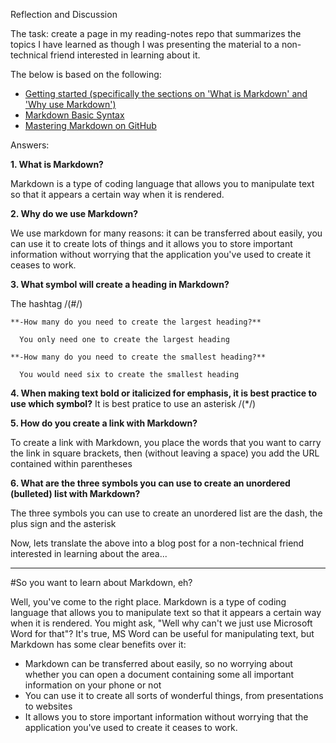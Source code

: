 Reflection and Discussion

The task: create a page in my reading-notes repo that summarizes the topics I have learned as though I was presenting the material to a non-technical friend interested in learning about it.

The below is based on the following:
- [Getting started (specifically the sections on 'What is Markdown' and 'Why use Markdown')](https://www.markdownguide.org/getting-started/)
- [Markdown Basic Syntax](https://www.markdownguide.org/basic-syntax/)
- [Mastering Markdown on GitHub](https://docs.github.com/en/get-started/writing-on-github/getting-started-with-writing-and-formatting-on-github/basic-writing-and-formatting-syntax) 

Answers:

**1. What is Markdown?**

   Markdown is a type of coding language that allows you to manipulate text so that it appears a certain way when it is rendered.

**2. Why do we use Markdown?**

   We use markdown for many reasons: it can be transferred about easily, you can use it to create lots of things and it allows you to store important information without worrying that the application you've used to create it ceases to work.

**3. What symbol will create a heading in Markdown?**

   The hashtag /(#/)
   
    **-How many do you need to create the largest heading?**

      You only need one to create the largest heading
   
    **-How many do you need to create the smallest heading?**

      You would need six to create the smallest heading
   
**4. When making text bold or italicized for emphasis, it is best practice to use which symbol?**
It is best pratice to use an asterisk /(*/)
   
**5. How do you create a link with Markdown?**

To create a link with Markdown, you place the words that you want to carry the link in square brackets, then (without leaving a space) you add the URL contained within parentheses

**6. What are the three symbols you can use to create an unordered (bulleted) list with Markdown?**

The three symbols you can use to create an unordered list are the dash, the plus sign and the asterisk

   Now, lets translate the above into a blog post for a non-technical friend interested in learning about the area...

------------------------------------------------------------------------------------------------
#So you want to learn about Markdown, eh?

Well, you've come to the right place. Markdown is a type of coding language that allows you to manipulate text so that it appears a certain way when it is rendered. You might ask, "Well why can't we just use Microsoft Word for that"? It's true, MS Word can be useful for manipulating text, but Markdown has some clear benefits over it:

- Markdown can be transferred about easily, so no worrying about whether you can open a document containing some all important information on your phone or not
- You can use it to create all sorts of wonderful things, from presentations to websites
- It allows you to store important information without worrying that the application you've used to create it ceases to work.
   
